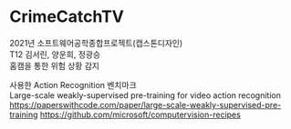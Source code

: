 # CrimeCatchTV
2021년 소프트웨어공학종합프로젝트(캡스톤디자인)  
T12 김서린, 양운희, 정광승   
홈캠을 통한 위험 상황 감지

사용한 Action Recognition 벤치마크  
Large-scale weakly-supervised pre-training for video action recognition  
https://paperswithcode.com/paper/large-scale-weakly-supervised-pre-training
https://github.com/microsoft/computervision-recipes

